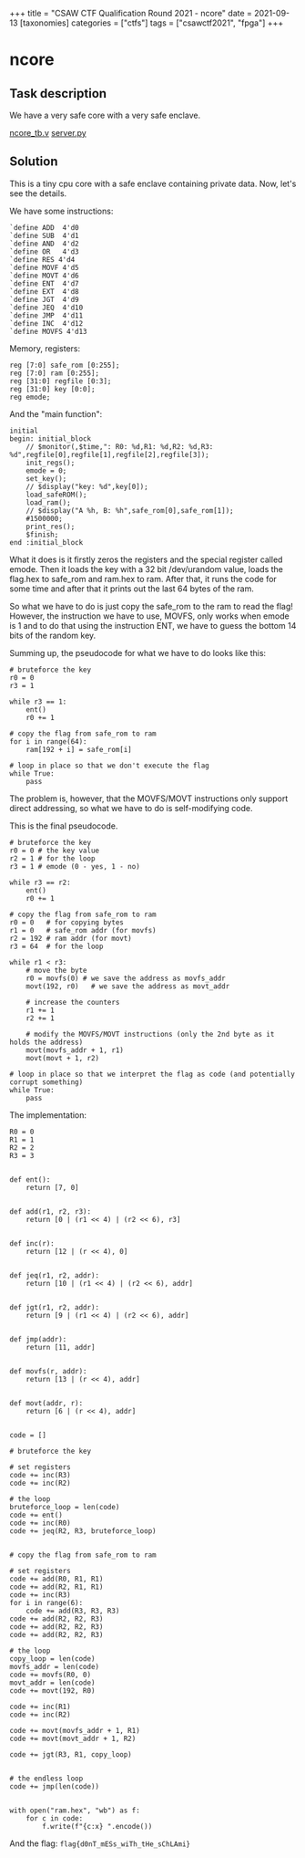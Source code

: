 +++
title = "CSAW CTF Qualification Round 2021 - ncore"
date = 2021-09-13
[taxonomies]
categories = ["ctfs"]
tags = ["csawctf2021", "fpga"]
+++

# ncore

## Task description

We have a very safe core with a very safe enclave.

[ncore_tb.v](/files/csawctf2021/ncore/ncore_tb.v)
[server.py](/files/csawctf2021/ncore/server.py)

## Solution

This is a tiny cpu core with a safe enclave containing private data. Now, let's see the details.

We have some instructions:

```
`define ADD  4'd0
`define SUB  4'd1
`define AND  4'd2
`define OR   4'd3
`define RES 4'd4
`define MOVF 4'd5
`define MOVT 4'd6
`define ENT  4'd7
`define EXT  4'd8
`define JGT  4'd9
`define JEQ  4'd10
`define JMP  4'd11
`define INC  4'd12
`define MOVFS 4'd13
```

Memory, registers:

```
reg [7:0] safe_rom [0:255];
reg [7:0] ram [0:255];
reg [31:0] regfile [0:3];
reg [31:0] key [0:0];
reg emode;
```

And the "main function":

```
initial
begin: initial_block
    // $monitor(,$time,": R0: %d,R1: %d,R2: %d,R3: %d",regfile[0],regfile[1],regfile[2],regfile[3]);
    init_regs();
    emode = 0;
    set_key();
    // $display("key: %d",key[0]);
    load_safeROM();
    load_ram();
    // $display("A %h, B: %h",safe_rom[0],safe_rom[1]);
    #1500000;
    print_res();
    $finish;
end :initial_block
```

What it does is it firstly zeros the registers and the special register called emode.
Then it loads the key with a 32 bit /dev/urandom value, loads the flag.hex to safe_rom and ram.hex to ram.
After that, it runs the code for some time and after that it prints out the last 64 bytes of the ram.

So what we have to do is just copy the safe_rom to the ram to read the flag! However, the instruction we have to use, MOVFS, only works when emode is 1 and to do that using the instruction ENT, we have to guess the bottom 14 bits of the random key.

Summing up, the pseudocode for what we have to do looks like this:

```py3
# bruteforce the key
r0 = 0
r3 = 1

while r3 == 1:
    ent()
    r0 += 1

# copy the flag from safe_rom to ram
for i in range(64):
    ram[192 + i] = safe_rom[i]

# loop in place so that we don't execute the flag
while True:
    pass
```

The problem is, however, that the MOVFS/MOVT instructions only support direct addressing, so what we have to do is self-modifying code.

This is the final pseudocode.

```py3
# bruteforce the key
r0 = 0 # the key value
r2 = 1 # for the loop
r3 = 1 # emode (0 - yes, 1 - no)

while r3 == r2:
    ent()
    r0 += 1

# copy the flag from safe_rom to ram
r0 = 0   # for copying bytes
r1 = 0   # safe_rom addr (for movfs)
r2 = 192 # ram addr (for movt)
r3 = 64  # for the loop

while r1 < r3:
    # move the byte
    r0 = movfs(0) # we save the address as movfs_addr
    movt(192, r0)   # we save the address as movt_addr

    # increase the counters
    r1 += 1
    r2 += 1

    # modify the MOVFS/MOVT instructions (only the 2nd byte as it holds the address)
    movt(movfs_addr + 1, r1)
    movt(movt + 1, r2)

# loop in place so that we interpret the flag as code (and potentially corrupt something)
while True:
    pass
```

The implementation:

```py3
R0 = 0
R1 = 1
R2 = 2
R3 = 3


def ent():
    return [7, 0]


def add(r1, r2, r3):
    return [0 | (r1 << 4) | (r2 << 6), r3]


def inc(r):
    return [12 | (r << 4), 0]


def jeq(r1, r2, addr):
    return [10 | (r1 << 4) | (r2 << 6), addr]


def jgt(r1, r2, addr):
    return [9 | (r1 << 4) | (r2 << 6), addr]


def jmp(addr):
    return [11, addr]


def movfs(r, addr):
    return [13 | (r << 4), addr]


def movt(addr, r):
    return [6 | (r << 4), addr]


code = []

# bruteforce the key

# set registers
code += inc(R3)
code += inc(R2)

# the loop
bruteforce_loop = len(code)
code += ent()
code += inc(R0)
code += jeq(R2, R3, bruteforce_loop)


# copy the flag from safe_rom to ram

# set registers
code += add(R0, R1, R1)
code += add(R2, R1, R1)
code += inc(R3)
for i in range(6):
    code += add(R3, R3, R3)
code += add(R2, R2, R3)
code += add(R2, R2, R3)
code += add(R2, R2, R3)

# the loop
copy_loop = len(code)
movfs_addr = len(code)
code += movfs(R0, 0)
movt_addr = len(code)
code += movt(192, R0)

code += inc(R1)
code += inc(R2)

code += movt(movfs_addr + 1, R1)
code += movt(movt_addr + 1, R2)

code += jgt(R3, R1, copy_loop)


# the endless loop
code += jmp(len(code))


with open("ram.hex", "wb") as f:
    for c in code:
        f.write(f"{c:x} ".encode())
```

And the flag: `flag{d0nT_mESs_wiTh_tHe_sChLAmi}`
